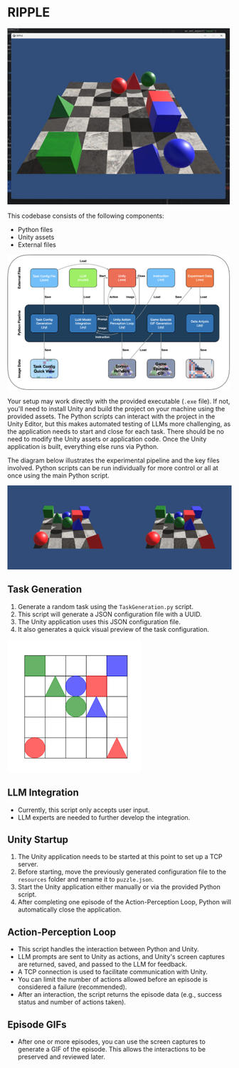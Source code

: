 # RIPPLE

<img src="Resources/task.jpeg" alt="Task Configuration Preview" width="500"/>

This codebase consists of the following components:

- Python files
- Unity assets
- External files

<img src="Resources/image.png" alt="Task Configuration Preview" width="500"/>

Your setup may work directly with the provided executable (`.exe` file). If not, you'll need to install Unity and build the project on your machine using the provided assets. The Python scripts can interact with the project in the Unity Editor, but this makes automated testing of LLMs more challenging, as the application needs to start and close for each task. There should be no need to modify the Unity assets or application code. Once the Unity application is built, everything else runs via Python.

The diagram below illustrates the experimental pipeline and the key files involved. Python scripts can be run individually for more control or all at once using the main Python script.

![Experiment Pipeline](Resources/experiment_results_compare.gif)

## Task Generation

1. Generate a random task using the `TaskGeneration.py` script.
2. This script will generate a JSON configuration file with a UUID.
3. The Unity application uses this JSON configuration file.
4. It also generates a quick visual preview of the task configuration.

<img src="Resources/ShapePuzzle_config_ID_20241023_153744_1.png" alt="Task Configuration Preview" width="300"/>

## LLM Integration

- Currently, this script only accepts user input.
- LLM experts are needed to further develop the integration.

## Unity Startup

1. The Unity application needs to be started at this point to set up a TCP server.
2. Before starting, move the previously generated configuration file to the `resources` folder and rename it to `puzzle.json`.
3. Start the Unity application either manually or via the provided Python script.
4. After completing one episode of the Action-Perception Loop, Python will automatically close the application.

## Action-Perception Loop

- This script handles the interaction between Python and Unity.
- LLM prompts are sent to Unity as actions, and Unity's screen captures are returned, saved, and passed to the LLM for feedback.
- A TCP connection is used to facilitate communication with Unity.
- You can limit the number of actions allowed before an episode is considered a failure (recommended).
- After an interaction, the script returns the episode data (e.g., success status and number of actions taken).

## Episode GIFs

- After one or more episodes, you can use the screen captures to generate a GIF of the episode. This allows the interactions to be preserved and reviewed later.

